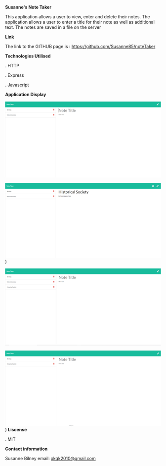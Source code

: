 **Susanne's Note Taker**

This application allows a user to view, enter and delete their notes.  The application allows a user to enter a title for their note as well as additional text.  The notes are saved in a file on the server

**Link** 

The link to the GITHUB page is : https://github.com/Susanne85/noteTaker

**Technologies Utilised**

. HTTP 

. Express 

. Javascript


**Application Display**


![Initial Display of Note Taker](Assets/1-Display.png)


![Entry of new note](Assets/2-Display.png))


![Display after new note added](Assets/3-Display.png)


![Display after deleted](Assets/4-Display.png))
**Liscense**

. MIT

**Contact information**

Susanne Bilney 
email: xkqk2010@gmail.com



